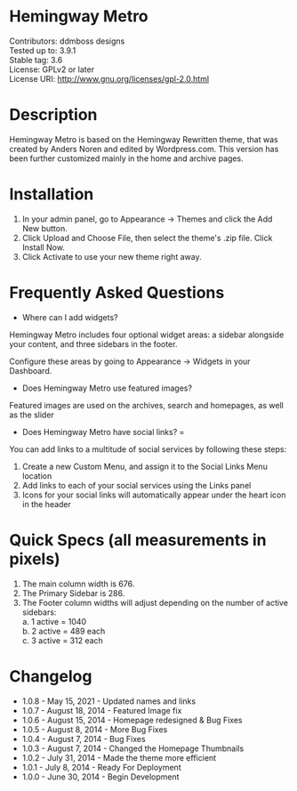 Hemingway Metro
======================
   Contributors: ddmboss designs  
   Tested up to: 3.9.1  
   Stable tag: 3.6  
   License: GPLv2 or later  
   License URI: http://www.gnu.org/licenses/gpl-2.0.html  

Description
==============
Hemingway Metro is based on the Hemingway Rewritten theme, that was created by Anders Noren and edited by Wordpress.com. This version has been further customized mainly in the home and archive pages.

Installation
================
1. In your admin panel, go to Appearance -> Themes and click the Add New button.
2. Click Upload and Choose File, then select the theme's .zip file. Click Install Now.
3. Click Activate to use your new theme right away.

Frequently Asked Questions
===========================
* Where can I add widgets?

Hemingway Metro includes four optional widget areas: a sidebar alongside your content, and three sidebars in the footer.

Configure these areas by going to Appearance → Widgets in your Dashboard.

* Does Hemingway Metro use featured images? 

Featured images are used on the archives, search and homepages, as well as the slider

* Does Hemingway Metro have social links? =

You can add links to a multitude of social services by following these steps:

1. Create a new Custom Menu, and assign it to the Social Links Menu location
2. Add links to each of your social services using the Links panel
3. Icons for your social links will automatically appear under the heart icon in the header

Quick Specs (all measurements in pixels)
====================
1. The main column width is 676.
2. The Primary Sidebar is 286.
3. The Footer column widths will adjust depending on the number of active sidebars:  
  a. 1 active = 1040  
  b. 2 active = 489 each  
  c. 3 active = 312 each  

Changelog
==========
* 1.0.8 - May 15, 2021 - Updated names and links
* 1.0.7 - August 18, 2014 - Featured Image fix
* 1.0.6 - August 15, 2014 - Homepage redesigned & Bug Fixes
* 1.0.5 - August 8, 2014 - More Bug Fixes
* 1.0.4 - August 7, 2014 - Bug Fixes
* 1.0.3 - August 7, 2014 - Changed the Homepage Thumbnails
* 1.0.2 - July 31, 2014 - Made the theme more efficient
* 1.0.1 - July 8, 2014 - Ready For Deployment
* 1.0.0 - June 30, 2014 - Begin Development